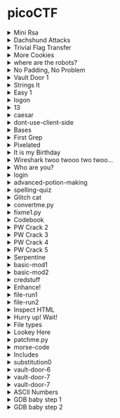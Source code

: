# picoCTF

<details>
<summary> Mini Rsa </summary>

### Mini Rsa
- We know that e is small.
- So what we can do here is we can multiply n with integers and add c to the product like this n * i + c where i is (0,1,2,3,4....).
- Then what we can do is find the  eth root of the obatined value.
- We can then convert the eth root to hex value and see if the hex value of pico which is 7069636f is present in that if yes then we convert that to plain text.
#### Program Description
- The written [python program](./solution/mini_rsa.py) to find deciphered text.
- Functions nth_power and the nth_pow helps us to find the root. Both functions do the same thing but the nth_power takes less time as it calculates a better value for the lower limit.
- Both functions use binary search to find the root you can google it.
- To use [this](./solution/mini_rsa.py) solution just paste the value of your n, c and e value in the lower given variables and run it. 
- After runnig it please be patient it takes **Few Seconds to Print the result**.
- This solution worked for me but it might not for you because I might have made some mistake so sorry.
- flag: picoCTF{e_sh0u1d_b3_lArg3r_85d643d5}
</details>

<details>
<summary>Dachshund Attacks</summary>

### Dachshund Attacks
- To make this solution in used various resources.
- I read this wikipedia page about **[Wiener Attacks](https://en.wikipedia.org/wiki/Wiener%27s_attack)** which is the photo hint.
- To get a better understanding about how this works I saw this [video](https://www.youtube.com/watch?v=OpPrrndyYNU).
- After that I studied about what are continued fractions from this wikipedia page **[Continued Fractions](https://en.wikipedia.org/wiki/Continued_fraction#:~:text=In%20mathematics%2C%20a%20continued%20fraction,another%20reciprocal%2C%20and%20so%20on)**.
#### Program Description
- After doing the above I wrote this [python program](./solution/Dachshund_Attacks.py) to find the d values using the above [video](https://www.youtube.com/watch?v=OpPrrndyYNU&t=613s) method.
- I wrote my own solution because I was not able to use the other mentioned methods for weiner attacks on web. 
- The findConvergent methods takes in a array of all the continued fractions and gives the value of single convergent.
- The getContinuedFraction function takes a N and e value and empty array and then find all the continued fractions value and returns array with all the continued fractions.
- The getAllConvergent function loops throught the entire continued fraction array and finds all the convergents
- Then we use for loop to loop through all the value of convergents and find the k / d values.
- We ignore the values of d which are even or don't give us a whole value of the fiN = (ed -1) / k
- And the we use the quadratic equation to find the p and q values as mentioned in the [video](https://www.youtube.com/watch?v=OpPrrndyYNU&t=298s).
- To get this working paste your n, c, e value in the variables from the webshell on picoCTF website and then run it.
- This worked for me and it might not work for you because there might be some mistake i made in this so sorry.
- flag: picoCTF{proving_wiener_3899149}
</details>

<details>
<summary>Trivial Flag Transfer</summary>

### Trivial Flag Transfer
- To solve this I googled how to open the pcapng file using wire shark.
- Use wire shark to open the pcapng file and then (used internet help her ) use file > export > object > tftp to get the files.
- Save all the 6 files.
- First file is instruction txt had ceser_cipher with key 13 so did that with this [python program](./solution/trivial_Flag_transfer.py).
- Got this after pasting the contents of the instructions file TFTPDOESNTENCRYPTOURTRAFFICSOWEMUSTDISGUISEOURFLAGTRANSFER.FIGUREOUTAWAYTOHIDETHEFLAGANDIWILLCHECKBACKFORTHEPLAN
- The above decipherd text read as TFTP DOESNT ENCRYPT OUR TRAFFIC SO WE MUST DISGUISE OUR FLAG TRANSFER. FIGURE OUT A WAY TO HIDE THE FLAG AND I WILL CHECK BACK FOR THE PLAN.
- Then I opened the plan file in the notepad found some text just again ran the ceaser cipher on it. 13 was the key.
- Got this IUSEDTHEPROGRAMANDHIDITWITH-DUEDILIGENCE.CHECKOUTTHEPHOTOS
- Which reads as I USED THE PROGRAM AND HID IT WITH - DUE DILIGENCE. CHECKOUT THE PHOTOS
- Opened archive of program.deb using 7 zip the saw a lot of steghid and a readme on it.
- Googled it to find it is a program to hide date in files.
- Installed steghide on wsl using sudo apt-get install steghide.
- Used the command steghide --extract -sf picture3.bmp  given in the readme in archive. 
- Then got error. Googled to find that we need to use a parapharase. With further googling found that paraphrase is  DUEDILIGENCE.
- Got paraphrase hint from a ctf write up.
- Got flag.txt.
- flag: picoCTF{h1dd3n_1n_pLa1n_51GHT_18375919}
</details>

<details>
<summary>More Cookies</summary>

### More Cookies
- Looking at the title which is cookies opened the developer tools > applications > cookies 
- Saw a long text thing in value which looked like base64. Tried converting it ascii. It was all gibberish.
- Ran Ceaser Cipher([here](./solution/trivial_Flag_transfer.py)) on it nothing happened just gibberish.
- Looked up the first hint which is **[Homomorphic encryption](https://en.wikipedia.org/wiki/Homomorphic_encryption)**.
- This encryption is such that we can do operations on the encrypted form of data. The result of the operation is also encrypted. When this result is decrypted it is same as if the operation is performed on the decrypted original data.
- Googled 'Homomorphic encryption + cookies' found a ctf writeup which mentioned that there are words which capital letters in the problem description Cookies, Be Client. It also mentioned about CBC bit flip.
- Googled what is CBC. Watched this example of CBC encryption [video](https://www.youtube.com/watch?v=_aZQFXnnoO4). Got the basic understanding of what we do in CBC.
- Watched one more [video](https://www.youtube.com/watch?v=Rk0NIQfEXBA). Understood that CBC is a mode of operation. Other modes of operation are EBC and Conter mode.
- Google CBC bit flip. Read this [article](https://bernardoamc.com/cbc-bitflipping-attack/#:~:text=Bitflipping%20Attack,in%20the%20next%20ciphertext%20block.) and [this](https://resources.infosecinstitute.com/topic/cbc-byte-flipping-attack-101-approach/). Both have examples describing what happens in bitflip attack but I did not understand either of them.
- Read [this](https://github.com/HHousen/PicoCTF-2021/tree/master/Web%20Exploitation/More%20Cookies) and got the understanding why we are trying to CBC bit flip attack. This writeup suggested to read this [article](https://crypto.stackexchange.com/questions/66085/bit-flipping-attack-on-cbc-mode/66086#66086) which explain in detail what happens in CBC bit flip attack.
- Then I copied the code and tried to make it run and understand what the code is doing.
- Watched this [video](https://www.youtube.com/watch?v=i9KiOjeE-VY) and followed his solution.
- The problem was that running for the 0th postion was taking a long time and also connection was timing out.
- So I increased the char_postion to 12 seeing that the solution is at 13 postion.
- flag: picoCTF{cO0ki3s_yum_82f39377}
</details>

<details>
<summary>where are the robots?</summary>

### Where are the robots
- Doing the usual inspection of the source style thing in the dev tools.
- In cookies found things looking like base64 encoded.
- Nothing useful in the decoded base64.
- Looked the hint understood nothing.
- Googled about the challenge. Found that we need to find the **robots.txt** file.
- **Robots.txt** file tells search engine web crawlers to not index the page that are not meant for public view.
- Watched this [video](https://www.youtube.com/watch?v=pdMMq64D0OU).
- type "robots.txt" the url of the challenge website.
- get .html link paste that in the place of robots.txt in the url
- flag: picoCTF{ca1cu1at1ng_Mach1n3s_1bb4c}
</details>

<details>
<summary>No Padding, No Problem</summary>

### No Padding, No Problem

#### Wrong Approach
- First thing I did was to go back to [mini_rsa.py](/solution/mini_rsa.py) file and then read the personal notes to get a idea of how to encode a text using RSA.
- Since we have n and e so we can encode the text. Since in the challenge it is mentioned that no padding which might mean that the text is encoded as it is.
- From [mini_rsa](/solution/mini_rsa.py) we know that the length of the ciphered text is double of the deciphered text.
- We know that the total length of the ciphered text in this problem is 308 so the length of the deciphered text may be 308 / 2 = 154.  
- So we are going to take the text 'picoCTF{' and add bunch of space (ASCII = 32) so that the length of the string to be encoded is 153 and then at the end we will add }. The process of the encoding can be seen in [no_padding_no_problem.py](/solution/no_padding_no_problem.py) in function encodeInRsa.
- What ever you read above is not true since the length of the cipher text is reduced to 307 as seen when the program ran.

#### Correct Approach
- What I did not see that we can give it the ciphered text to decrypt?
- So I gave it 0 and 1. I would have raised it to power d but the answer would have been 0 and 1 respectively. 
- When entered 2 it returned a decrypted_value. Since we have n and the decryption of the 2, we might be able to find the d. decrypted_value = (2 ** d) % n.
- The d value can be found using two approach described below.
- Created a function findPowerOf2 in [no_padding_no_problem.py](/solution/no_padding_no_problem.py) that take in a number and returns the value of the power to which 2 should be raised to get that number.
- Or can directly run a while loop raising 2 to power 1,2,3.. and so on and mod with n till we get the decrypted_value when we enter 2. Tried this uptil 1500000.
- I tried both of the 2 ways but even after large number of iterations no answer was coming. 
- Googled about the problem.
- Read [this](https://ctftime.org/writeup/32010) solution which suggested to give the program to decrypt c+n value. I did not understand why this will work.
- Then read [this](https://github.com/Dvd848/CTFs/blob/master/2021_picoCTF/No_Padding_No_Problem.md) solution which mentioned that the unpadded RSA is homomorphic which we have read about in the the **More Cookies** challenge.
- Homomorphic encryption is such that when any operation is performed on the encrypted text and then if this is decrypted it will be same as if the operation is performed on the decrypted text.
- And on reading the [second](https://github.com/Dvd848/CTFs/blob/master/2021_picoCTF/No_Padding_No_Problem.md) solution we see how the use the homomorphic property.
- Used the first solution to get the result. I did not understand why the first method works.
- flag: picoCTF{m4yb3_Th0se_m3s54g3s_4r3_difurrent_0801973}
</details>

<details>
<summary>Vault Door 1</summary>

### Vault Door 1
- On reading the program understood that if I enter a password with length less than 8 the program will break, since it is taking the substring of password from letter 8.
- On examining the checkPassword function we can put all the letter in the respective index position to obtain the thing which is probably the flag.
- I wrote this small [python program](/solution/vault_door_1.py) to obtain the flag. I am sorry if I did not use the regular expression correctly.
- flag: picoCTF{d35cr4mbl3_tH3_cH4r4cT3r5_f6daf4}
</details>

<details>
<summary>Strings It</summary>

### Strings It
- Downloaded the file and opened it online [hex editor](https://hexed.it/). Saw that it is a elf file.
- The problem mentioned to not run the file. I don't know how to run the file.
- Looked at the hint. Hint opens a page to the strings command. 
- Run the strings command on the strings file. See a lot of lines of string that look like base 64 encoded. Try to decode a few using copy paste and python. Get error incorrect padding.
- Used the strings command on the strings file and created the file.txt out of the output of the strings command. strings strings >> file.txt.
- Opened the file.txt in nano and tried to ctrl + w to find the picoCTF. But doing this on the browser shell closed the window.
- So googled about the challenge and found we can use command grep to find the picoCTF in the file.txt.
- command cat file.txt | grep picoCTF
- flag: picoCTF{5tRIng5_1T_7f766a23}
</details>

<details>
<summary>Easy 1</summary>

### Easy 1
- wget the table.
- Encrypted flag: UFJKXQZQUNB key: SOLVECRYPTO
- Google about the one time pad. Read the [wikipedia article](https://en.wikipedia.org/wiki/One-time_pad) on it mainly the example section.
- When you read the example you will get the idea of how to decrypt the flag.
- I made this small [program](/solution/easy_1.py) to decrypt flag. You just have to enter the encrypted flag and the key when you run the program.
- flag: picoCTF{cryptoisfun}
</details>

<details>
<summary>logon</summary>

### logon
- Logged in using joe. Did not enter the password. Success you have logged in but no flag happened.
- Logged in as joe using password as password. Success you have logged in but no flag happened.
- Looked at the cookies. Saw cookies admin, username, password, __cf_bm, PHPSESSID.
- __cf_bm is something related to bots and PHPSESSID is some kind of session id.
- admin was false. Tried setting it to true. Nothing useful happened.
- Looked at the hint. 
- Logged in as human with password as password. Success you have logged in but no flag happened.
- Then realized if the joe is case sensitive. Logged in as Joe with no password gave an error "I'm sorry Joe's password is super secure. You're not getting in that way.
"
- Tried logging in as Joe this time with password as password. Same above error.
- Logged in as human and then clicked home and then tried logging in as Joe smae as above error.
- Googled about the problem.
- Saw this [video](https://www.youtube.com/watch?v=6IHI0teB7ek). Realized that what I did with the admin cookie previously was correct what I did wrong was not make T capital in True.
- flag: picoCTF{th3_c0nsp1r4cy_l1v3s_0c98aacc}
</details>

<details>
<summary>13</summary>

### 13
- This might be a ceaser cipher with key 13.
- Used the [trival_flag_transfer.py](./solution/trivial_Flag_transfer.py) program as there is ceaser cipher in there.
- The program will print the decipherd text for all the 26 key. The key here is most probably 13.
- flag: picoCTF{not_too_bad_of_a_problem}
</details>

<details>
<summary>caesar</summary>

### Caesar
- Here we are given a message in it's encrypted form. 
- Tried ceaser cipher on it using the [trival_flag_transfer.py](/solution/trivial_Flag_transfer.py)
- Got all the 26 rotations. Tried looking through them if any of then are meaningful phrases.
- This phrase looked meaningful "crossingtherubicondjneoach".
- Submitted it and it was the flag.
- flag: picoCTF{crossingtherubicondjneoach}
</details>

<details>
<summary>dont-use-client-side</summary>

### dont-use-client-side
- Opened the link and went to source.
- Saw that the password verfication was done in function veify. 
- And there was the flag in some form of jumbled form.
- verify function was selecting the element with id pass and getting it's value.
- Then it was checking if the substring 0 to 4 is pico. It is at a single time checking 4 characters. And similary if we calculate the value of the start and end in substring we can piece together the flag.
- We can look at the start index of the substring method in order of 0, split, split*2, split*3 and so on. And then put the value to which these substring are compared in order to get the flag.
- Or you can also use this [program](./solution/dont_use_client_side.py) to piece the flag together. All you have to do is paste in all the if conditions in the verify function in the source. If the program does not work for you sorry.
- Sorry if used something in the regex worngly.
- flag: picoCTF{no_clients_plz_b706c5}
</details>

<details>
<summary>Bases</summary>

### Bases
- Looking at the string in the problem description. It looks like base64 encoded.
- One can use this [program](./solution/bases.py) or [this online base 64 decoder](https://www.base64decode.org/) to decode the string.
- Just run the program and enter the encoded string and output is the flag value.
- picoCTF{l3arn_th3_r0p35}
</details>

<details>
<summary>First Grep</summary>

### First grep
- I have already read about this command while doing the previous problems.
- I helps us to find the patterns in files. I can do a lot more but I know only the basic stuff about it.
- One can read about grep by typing **man grep** in webshell.
- Typed this in webshell **grep picoCTF file**.
- flag: picoCTF{grep_is_good_to_find_things_5af9d829}
</details>

<details>
<summary>Pixelated</summary>

### Pixelated
- Downloaded the 2 images on to my computer looked at them both were like noise on old TV Screen but coloured.
- Looked at their size on disk but it was not large so no nothing in the zip format stored in them.
- Looked at the first hint which ahd a link to wikipedia article on [Visual Cryptography](https://en.wikipedia.org/wiki/Visual_cryptography). Read it.
- In the example section the article talks about how we can change the pixel values so that when the 2 images are stacked on top of each other we will get the original image.
- Looked at the second hint which also talked about stacking the 2 images.
- Tried to stack images using gimp and playing with different modes. Nothing useful happened.
- Google about the problem. Found [this](https://picoctf2021.haydenhousen.com/cryptography/pixelated) writeup which had [this](https://github.com/HHousen/PicoCTF-2021/blob/master/Cryptography/Pixelated/script.py) script. 
- The above script was using some libraries I did not understand what those libraries were doing.
- Watched [video](https://www.youtube.com/watch?v=e7Yx2nxGcqU) on the problem. What we actually have to do is to add the 2 images. Like add the red, blues and greens. Same as the wikipedia article but it was with black and white.
- I have read about manipulating images in the book **Automate the boring stuff with python** in [chapter 19](https://automatetheboringstuff.com/2e/chapter19/). So I went there to refresh a few things.
- After reading the chapter 19 created the [program](/solution/pixelated.py) to get the flag. Before running the program make sure that you have pillow module installed on your system.
- In the program we are using the module pillow about which you can find more at [here](https://pypi.org/project/Pillow/).
- flag: picoCTF{da8fcef8}
</details>

<details>
<summary>It is my Birthday</summary>

### It is my Birthday
- Opened the website went straight to the cookies section.
- Uploaded a single file gave error file too large.
- Uploaded no file and gave error no file.
- Created a file with 1 as the content and uploaded same in both gave error files are not different and no change in the cookie.
- Created another file with 2 as the content and uploader 1 in first and 2 in the other and gave error MD5 don't match.
- Added a invisible space to the pdf as content 1 got same error MD5 hashes don't match.
- Googled the MD5 hashes of pdf. Read [this](https://cs.indstate.edu/~fsagar/doc/paper.pdf).
- MD5 hashes is used to verify the file downloaded from server is same or not. This is done by creating MD5 on the server and then when file is downloaded if both are same then file is ok. 
- MD5 is not collision free which means that for two different inputs we can have same output.
- So our objective is to have 2 pdfs whoes MD5 hashes are same but they are different in some way. To have same md5 hashes we must some how use the collision thing.
- Since I have no idea on how to make pdf which are different but have same MD5 hashes I looked the hints.
- Hints mentioned to look at the category of the problem which is Web Exploitation and the second one said how many PHP sites check the rule in description. I did not understood anything from the hints.
- Googled how to make 2 pdf files with same md5 Hashes. Did not find a way to make such file.
- Then googled 2 files which have same md5 hash. Found [this](https://security.stackexchange.com/questions/21081/program-binaries-or-files-with-same-md5-hash) which has a link to [this](https://www.mathstat.dal.ca/~selinger/md5collision/) which had [link](http://web.archive.org/web/20071226014140/http://www.cits.rub.de/MD5Collisions/) to [script1](http://web.archive.org/web/20071226014140/http://www.cits.rub.de/imperia/md/content/magnus/letter_of_rec.ps) and [script2](http://web.archive.org/web/20071226014140/http://www.cits.rub.de/imperia/md/content/magnus/order.ps) with same MD5 hashes.
- I renamed those 2 files extentions to pdf.
- It worked and opened some program which had the flag.
- flag: picoCTF{c0ngr4ts_u_r_1nv1t3d_40d81ca2}
</details>
<details>
<summary>Wireshark twoo twooo two twoo...</summary>

### Wireshark twoo twooo two twoo...
- Downloaded the file onto my computer and opened it with wire shark
- Tried file > export Objects > TFTP. Nothing to export there.
- After looking here and there looked at the hints.
- Hint1: did you really find_the_flag? Looked for the find in the filter option. 
- Hint2: Look for traffic that seems suspicious.
- I don't know how to look for suspicios traffic. There was one thing highlighted in red. I did not understand what is inside it and there was no flag. 
- On scrolling down found another red highlighted thing.
- More scrolling found a request with GET method for flag in Frame 3320. Opened it nothing inside it useful.
- Since this is get request there must be a response. Careful looking under saw HTTP response with 200 status on frame 3329. It had text by side of it.
- Opened it to find the flag picoCTF{89d93dbb96a3857ac87ba0cea3c10a9e4c7b34d79b2edb463cef030d34297bd0}. Submitted it and found it was not correct.
- Looked further. And found there are many such request. There must be some way to filter these requests.
- Sorted the length. A bunch of response had 263 length. All had flags in them. It also had a red highlighted one in them which had a text/plain beside. 
- Text inside it was inform of base64 encoded. AQAAANdL16XINqtaIfPEd4oSsoqp95pLlVW4Iavm0x93mlJlUw-LqQ==/. Got error on decoding it.
- Copied the last flag picoCTF{3fe0b2788f30d9cb9f77d3b2752f13c554fe7f0e7a2883e57c8a44b34f35675c}. In correct.
- Googled how to filter the request and get the line based text. Filter data-text-lines containes "picoCTF".
- Then I exported the flags. file > export packet disections > as plain text.
- The wrote [this](/solution/wire_shark_two_two_two.py) to get all the flags. 
  - picoCTF{bfe48e8500c454d647c55a4471985e776a07b26cba64526713f43758599aa98b}
  - picoCTF{bda69bdf8f570a9aaab0e4108a0fa5f64cb26ba7d2269bb63f68af5d98b98245}
  - picoCTF{fe83bcb6cfd43d3b79392f6a4232685f6ed4e7a789c2ce559cf3c1ab6adbe34b}
  - picoCTF{711d3893d90f100c15e10ef4842abeed3a830f8237c1257cd47389646da97810}
  - picoCTF{3cf1e22d489fcfb6bb312a34f46c8699989ed043406134331452d11ce73cd59e}
  - picoCTF{b4cc138bb0f7f9da7e35085e349555aa6d00bdca3b021c1fe8663c0a422ce0d7}
  - picoCTF{41b8a1a796bd8d202016f75bc5b38889e9ea06007e6b22fc856d380fb7573133}
  - picoCTF{9812bc4be04e6f9c803152313db3da53b3dfb799bdb05aac46fa0dd0045d2fc2}
  - picoCTF{64cf3ede3736a340fdf2954be5151ce53bec291c5e48cbccb44faa529946e249}
  - picoCTF{c50d259a4e172fcb2eddbabeebd272473e4882b76c9efcd12c03ac04429d884a}
  - picoCTF{0a024b7d39603756feafa2bbaa1603b14a99eae5dcd59f1d957f511d822c8c06}
  - picoCTF{97211eec9228bb247d762527bace8b3e4ec2110c8834af12aefd3c552cdc21b2}
  - picoCTF{29679910c47d8afc737a1c21d7bf758cd3d81001bdbeec8c6f81a6ad88fdc279}
  - picoCTF{996979e9540be0fe9320e80eb6336047f8140a80830700907b99741310acf08f}
  - picoCTF{8b272a18c1005c95a420d4a0df426cb8441d29eb96210493a96fa25ac5e657aa}
  - picoCTF{e1d0a752dc71121200f4bcb1b8cc2e03e84488df229b82196afbe0045ef025c4}
  - picoCTF{0ba511844a2ab38fe0709bcdb2b8bdfeb37a0b466dc902e92062db4c2b3f455c}
  - picoCTF{dadda48e855421e14597ffc727943b57efd8c9a15d10bfd491f0390659162fb1}
  - picoCTF{f4dd87795395c74f3083f8caa4ec22d1531281554a6003d1c47c5f0370984ab6}
  - picoCTF{0f30a584680db9e70c7e1c6ca954c2f023b77f3fd2b05bd9aeee6e00dc4da5d7}
  - picoCTF{715e4d0d167e862af8825f62d3f4ff8aef20443445a06b1c68572390a2825d29}
  - picoCTF{7654ee03f31576e8ed44799fc4fa5ee053d35050000502e878d1fb8022618923}
  - picoCTF{068606b5faca0491d97a2b46fdca7f6f81acbd909ce691077fe77e03a3c0939a}
  - picoCTF{64ab681ffed33c49b5e8ae0576e22857e9a10ae30cdbee415fb514b84aa58aea}
  - picoCTF{8ae3995e726f8f2c3724e2e0522f038aba6649facd378d8965c648233d79a252}
  - picoCTF{1c125d267b5811cd25cca2d517e022270aa60f3c8461f4097c685bcca637a6a9}
  - picoCTF{824c298d14e1fe369df991af72ab0725d2e7c7d05b9655486873ccc467f4bd6b}
  - picoCTF{e1d8dd1b73d5fd7704a16c924ddee69dc6bf9beef14cc3a10142704b81f0fa07}
  - picoCTF{82d260fe0670d551347b164c54183d996c52ebeebb1ccfcc2c2ebb91268dc944}
  - picoCTF{74876fc61ebc9c902f8983979cd4c21206c69a23f0dcc0817e150dd75e446838}
  - picoCTF{49c52d1f30973f90716bbcbe3633e11cf70b9a31ed785871ccb80473302a59db}
  - picoCTF{89d93dbb96a3857ac87ba0cea3c10a9e4c7b34d79b2edb463cef030d34297bd0}
  - picoCTF{5ceacdce54c13a3fddfcfb225a00247304fbb15f29f9c90434383f277567992d}
  - picoCTF{c22a40a43ed7034bd935805f59603a46d3a1f2d6b8e31281eb0721597b6c6d62}
  - picoCTF{6071bca5da06d4f975a52357cda0cd6f0614787c1c70b1b7e1af2c7fb272d281}
  - picoCTF{65a8b141f019506feea38a119988ad645bcab1a5fa8693efdf26e1fd3cb44b4c}
  - picoCTF{d7f5cb78a895d3805601522b95d599cb6d2689c6a856e3fbee6aac2fca0c20f3}
  - picoCTF{739bb0f0aa17331819a0e942d37bfee757c8d9cd089cdfe32509027b92485213}
  - picoCTF{7a891e2c4ad0da374bc15ad7ad0ee081077dd376f06152781f780c201691713d}
  - picoCTF{a97d3ee943221888bd1157429e4a00ed5e9905a610e64664f7e36c7f5e0a4ef9}
  - picoCTF{c38d2d74dc21bbb2e3a95b52e2354ee523379cfe4f8b348c9c5b5d7bd7cb871b}
  - picoCTF{e4dc886c39a53ff118bf29041067cde48dcebb89b3dae61a8aba6187d671999a}
  - picoCTF{9fbd0d18aa1abfd289ba977ae4354b821cc74591260889afba1b0b6e7763aa31}
  - picoCTF{3fc0801bcd36336a2c030c6e5f452f5795be1d562e00411365fb64c6a2f688ef}
  - picoCTF{4aa86643eb2ddb5709725344cd0e63e6c52e35c2e64a39f3a4a0ee7bbd5d3ade}
  - picoCTF{4af8df415d17e6df99a5efddebcb33a68c0c8bf26d481eed16b5f77675030d7f}
  - picoCTF{e4f52a0d2a924906ac102a32c52ab9128bf9cd6e5294518ad3ed6748f853b0ab}
  - picoCTF{cc104e74a9f50164ee5652d168ef38a21b7a2d5e3196062e669e3a2705f1a0d3}
  - picoCTF{2aac620b0bdd2e6946d62c5d232ca32ba1f5a9d8ec82c060778b54ffeb8fbd1f}
  - picoCTF{4e55be07159def207afc142954f5673a0651d5f32f5f4090fb774d960628e352}
  - picoCTF{983e5e2703a132a49479e438bfba15ee5d02345b03d410b8163b685973937da7}
  - picoCTF{d342a46e8179de9941720c5e0eeac0d0fae9d3014d2ddcf531a7865a997b00e5}
  - picoCTF{2133904cfe757bc6c68c3e5f3749b37d67d7fa6ffb2768410be593d3fe8c4bd4}
  - picoCTF{29b726b9a57d176e1487d159474ee7e6508b66c05c526a00c942a8cebb6bb496}
  - picoCTF{7302b0dca07cd890c75e38d78d7e74d7bbf2b932f555aaf5b6754f56e778e3fc}
  - picoCTF{22e018bb8282e9d7852ed4e65f70a26524dabef78cf41e1db45c070c94621c57}
  - picoCTF{40f366ccf0f6462f5b8b1dc4d7384a62aa95565afcaad96a937b8c1f1134099b}
  - picoCTF{db38cbc215cde0d9cd52cbca2390defdb54303e998019a5c4ddaf9861b54efcb}
  - picoCTF{090fa8ec995ab9fc9f97cbe9ea36cb81c4504a3ca02466ddd207cfe7f785cb5c}
  - picoCTF{947b91a983c93217304f8e5b112e93eaf619e6a9386ab93be93a9b67e53b2fda}
  - picoCTF{a3ed2f602322f749f4cb016515e25b67749efd08ac2f2c53023596cbf0dcbd0f}
  - picoCTF{8e625859eb325d2a69934e4a44c93fcc132e813efb3fdaaa5143147678e9cbf9}
  - picoCTF{8d43c4889ee5b507d1785adfa2592f2fb3d7cf20ebf37ce46595edc46fba3f6d}
  - picoCTF{0020d021e9e38dbb5a5fa432175089d8b76e4a900618c95f8cae14fedaa45b63}
  - picoCTF{69e96b10f560a6a0656a6d950e73e41bcf4226c424bb5622839dda0c66755b14}
  - picoCTF{34c6ca47d858ab18aa2008f4ac31c31570c46186939e6b46458b19082122d4bd}
  - picoCTF{ebfcebe696b1fdbba2abb3b003165152456bd83b6ddfbf180ca366de0dec1b0c}
  - picoCTF{aa125aaeb4723f69dceaa90125a8099a6f3fe0259e068fd82dcbeb76131448bb}
  - picoCTF{80d65857d8d81a92769e8cd136376522d113c4298b331318ce7adcbf5e70104d}
  - picoCTF{00ae773ce4a4b3cf3287f072c13ec7139a74207de635de9d115087bc4f312bae}
  - picoCTF{7e808778b7250893922a17d53f10365b009a7624935850ac5c8140461e49d579}
  - picoCTF{33e80d6e9f56c1f7705c73566d347ccb32b4662171f224b6dfcb6c8fce4f1601}
  - picoCTF{5d921ffbe2709ba82d09603a095530aedae41ab96fd052140cbc64319b7ab0ac}
  - picoCTF{977b385d5dd6abde9cb89ee940b5cfb7179d73d989c6993346d278bff003c154}
  - picoCTF{ca7d3b029817de8f318d8fa521ad1b569f4e8a37358373193522cc7f5628ed49}
  - picoCTF{a820680ab6444b1daf5281192f337aefb4aa95a313c9f270804ef7826ecc298c}
  - picoCTF{998d01dadf1b44eb4ec7b7e8fa11f11bcd2d7d86f3f9e4966dde22d4a84ca113}
  - picoCTF{cb8fe3ec65f890e2f0570c98c4edd3fe4115bc059ac2afb39300c7b66f2302c4}
  - picoCTF{bc2af8cbe0ae0befdd28b14412295243354cd3c7cc74e88d8facb2fd5e6ef34d}
  - picoCTF{09082a0313e16fc36f8076ff86e54e83048a8568f5c2294fea5fb3bcd212e7f2}
  - picoCTF{2386746aeb258914349dc81a85cb5de72e47930c7f11759b4ad9f864efa7b5aa}
  - picoCTF{173306d7b886423d9f79d3d0d05209807ae7b83c445931319830e4e0ad2d2f09}
  - picoCTF{6cb98e2295bbe1f15fd8b8b5908de360d386b98a0ce7e0407e001b453b05be22}
  - picoCTF{132e643c8fdadb54c366072cb33940411fcfd355209fc1ce9b2022ad1cd1b060}
  - picoCTF{044ffca72f0f191b0715ff1a9bff182c810cb2786370cbf8cdc1943c2e7aedf6}
  - picoCTF{b278104c2602442e3db401749c30527d80ba560f9a02c939cb4ff6ea189a140d}
  - picoCTF{7282e048d6d32383b65f3a03b1101219ac73f7f538446b78d1b2b334e0985447}
  - picoCTF{98406c4acbf0f57b3ccbc923aab5a603d70f86d507f422d9bd8656398f53433e}
  - picoCTF{3fe0b2788f30d9cb9f77d3b2752f13c554fe7f0e7a2883e57c8a44b34f35675c}
- Then I read the first hint and understood that all my above things are wrong. Since none of those are flags.
- Again I looked at all the red highlighted things found the one with the base64 encoded text. Did not find the flag.
- Googled the problem. Found [this](https://github.com/Dvd848/CTFs/blob/master/2021_picoCTF/Wireshark_twoo_twooo_two_twoo.md) writeup. This person also found all those flags we found and none worked.
- He also found the base64 encoded string which was flag for him but for me it is not converting into the string.
- Watched this [video](https://www.google.com/search?q=Wireshark+twoo+twooo+two+twoo...&rlz=1C1ONGR_enIN985IN985&sourceid=chrome&ie=UTF-8#fpstate=ive&vld=cid:0dd079bc,vid:mQB_yoAY0gg). He solved the problem with the cmd and I did not understand much.
- Watched this [video](https://www.youtube.com/watch?v=jDY6nW4yNBM). In the video we narrow the things down to the dns query made to destination 18.217.1.57. 
- In the video what we are told is that the data is being sent throught the dns queries little by little in base64 encoded form. And this might be really our flag.
- The text is at the front of .redherring.com
- The base64 encoded text is cGljb0NU RntkbnNf M3hmMWxf ZnR3X2Rl YWRiZWVm fQ==
- I took all those chunks and took to online base64 decoder. Got a flag.
- flag: picoCTF{dns_3xf1l_ftw_deadbeef}
</details>

<details>
<summary>Who are you?</summary>

### Who are you?
- Opened the website. Found no buttons to interact.
- A gif load with text wait a minute who are you? 
- There is script in the source with click event listener on element with class close. On click it will select myAlert element and alert close. But there is no button to click on page.
- Looked at the hint: It ain't much, but it's an RFC https://tools.ietf.org/html/rfc2616
- This is a document on HTTP/1
- Looked in the cookie section nothing found.
- Googled the challenge. Watched [this](https://www.youtube.com/watch?v=su1XD3x5k_E) and [this](https://www.youtube.com/watch?v=lldA9BDjZyw) video.
- Did not understand anything form the 1st video.
- Second video told RFC stands for Request for comments.
- Read [this](https://ctftime.org/writeup/26905) write up. And followed it with the various links it has.
- The site mentions it allows only pico browsers user. So we need to use the header user-agent with value PicoBrowser. User-agent header tells the server the application name of the user in this case PicoBrowser. command used here: **wget --user-agent="PicoBrowser" http://mercury.picoctf.net:39114/**
- We get a index.html file on cat it we see I don't trust users from another site. [Writeup](https://ctftime.org/writeup/26905) suggest us to use referer header here. Referer header contains the partial or full url of the site from which the resource has been requested. This tell the server that where the resource is being used. command here used: **wget --user-agent='PicoBrowser' --referer='http://mercury.picoctf.net:39114/' http://mercury.picoctf.net:39114/**
- We get another index.html. On cat it we see Sorry this site only worked in 2018. [Writeup](https://ctftime.org/writeup/26905) suggest us to use Date header here. Date and time header tells the server at which date and time the request was originated. So here we need to set some date in the year 2018. command used here: **wget --user-agent='PicoBrowser' --referer='http://mercury.picoctf.net:39114/' http://mercury.picoctf.net:39114/ --header='Date: 2018'**
- We get another index.html which says that I don't trust users which can be tracked. [Writeup](https://ctftime.org/writeup/26905) suggest us to use DNT header here. It tells the server that user prefers not to be tracked. command used here is: **wget --user-agent='PicoBrowser' --referer='http://mercury.picoctf.net:39114/' http://mercury.picoctf.net:39114/ --header='Date: 2018' --header='DNT: dnt'**
- We get another index.html which say this site is only for people form sweden. [Writeup](https://ctftime.org/writeup/26905) suggest us to use X-Forwarded-For header here. When user requests something directly form the server the user IP address is written in server logs. But if there are proxies in connection then the ip address of the final proxy is passed to the server which of no use for the server. So to pass a more useful IP address of the client X-forwarded-for header is used. [Writeup](https://ctftime.org/writeup/26905) also suggests us to find a swedish IP address. I used this 31.3.152.55. Command used here is: **wget --user-agent='PicoBrowser' --referer='http://mercury.picoctf.net:39114/' http://mercury.picoctf.net:39114/ --header='Date: 2018' --header='DNT: dnt' --header="X-Forwarded-For: 31.3.152.55"**
- We get anohter index.html file which says that we are from sweden but don't speak swedish. [Writeup](https://ctftime.org/writeup/26905) suggest us to use Accept-language header here. This header tells the server about the local language that the user prefers. The value of this header is set by browser depending on the language of the user-interface. Command user here: **wget --user-agent='PicoBrowser' --referer='http://mercury.picoctf.net: http://mercury.picoctf.net:39114/ --header='Date: 2018' --header='DNT: dnt' --header="X-Forwarded-For: 31.3.152.55" --header="Accept-language: sv"**
- We get another index.html which has the flag.
- flag: picoCTF{http_h34d3rs_v3ry_c0Ol_much_w0w_20ace0e4}
</details>

<details>
<summary>login</summary>

### login
- Description: My dog-sitter's brother made this website but I can't get in; can you help?
- Open the website and open the cookies in the developer tools thing.
- Type in random username and password. Nothing happening to the cookies.
- Open the source. Find the Script in the index.js.
- Script is asynchronous. Don't Know what is happening to the promise. It waits for the window to load then selects the form element and adds a submit eventListener to it and  prevents the default behaivour of the submit button. creates a r variable to store some values to select the input fields in the form and get their values.
- After getting the values from the input fields it base64 encodes them and then removes the padding = with nothing.
- So the in base64 encoded with some padding at end which is been replaced username: "YWRtaW4" password: "cGljb0NURns1M3J2M3JfNTNydjNyXzUzcnYzcl81M3J2M3JfNTNydjNyfQ"
- Further in the script we see that our flag is base64 decoded form of the password. But we cannot directly decode the thing since there might be some padding which has been replace with a empty string and will get error if try to do it.
- I created this small python [program](/solution/login.py) run it and then input the password [here] and you will get the flag.
- flag: picoCTF{53rv3r_53rv3r_53rv3r_53rv3r_53rv3r}
</details>

<details>
<summary>advanced-potion-making</summary>

### advanced-potion-making
- Downloaded the file. I had no extension.
- Opened the file in [online hex editor](https://hexed.it/). Saw the IHDR word in the hex editor googled it found [PNG Wikipedia page](https://en.wikipedia.org/wiki/PNG).
- This might be some kind of PNG file which is changed in some way. I have now idea of how to figure it out. There are no hints also.
- Looked at the initial few hex digits they were different from what was shown in the wikipedia file format.
- It might be that the initial bits are changed as they were also changed in one of the previous challenges.
- I also noticed in the hex editor is that there is a lot of XT kind of symbols in the beginning and similarly L2U kind of symbols at the end of the file. My guess is that the file has been padded with some kind of data.
- Googled the problem.
- Found this [writeup](https://www.ctfwriteup.com/picoctf/picomini-by-redpwn/forensics) which had changed the bits. I also did the same using the wikipedia page.
- Opened the file in the paint. I was all red colour and no flag was there.
- The next step in the ctf write up is to use stegsolve to find the flag.
- Watched this [video](https://www.youtube.com/watch?app=desktop&v=MJK6rvOSPPE)
- I was not able to understand any of their solution with all the color change and the stegsolve things.
- So I wrote my own [solution](/solution/advanced_potion_making.py) and provided the explanation. 
### Program Description
- **Objective**
    - We know that the flag is hidden in the image. 
    - But the pixel value of the flag is very similar to the background color. 
    - So what we have to do is to make the difference between the flag pixel value and the background color very large. 
    - It is like flag is written on a 'white paper' with 'almost white ink'. 
    - So we have to do is to make the 'white paper' black and 'almost white ink' completely white. 
    - We cannot do this with naked eye but a computer can do this since it works with pixel value.
- **My Approach**
    - What I did is that I first is to run to through all the individual pixel of the image and store the pixel value of the unique pixel with number of times they occured in the image.
    - Then run through the individual pixel of the image again and find the percentage of this pixel value present in the image using the our previous recorded value of the number of times the various pixel occured in the image.
    - If the percentage of the current pixel is more than 50% then this is a background pixel and we store a black pixel in the new image at the same position
    - If the precentage of the current pixel is less than 50% we store a white pixel at the same position in the new image.
    - After doing the above we store the new image on the disk.
- **Instructions**
    - To run my [solution](/solution/advanced_potion_making.py) you will have to make few setups.
    - You need to have pip installed in the computer. You can find more about it [here](https://pypi.org/project/pip/).
    - Using pip install the pillow module. You can find the instructions to do so [here](https://pillow.readthedocs.io/en/latest/installation.html).
    - Now you have to do is take the uncorrupted copy of the image in a folder.
    - Name the folder to "solution" else change path in the program.
    - Name the image as 'image.png'
    - Then run the program.
    - You will get a new image with name ["image_with_flag.png"](/flag_images/image_with_flag.png).
    - **Sorry** if this solution does not work for you.
- flag: picoCTF{w1z4rdry}
</details>

<details>
<summary>spelling-quiz</summary>

### spelling-quiz
- Downloaded the file to my system.
- Unzip to find 3 files encrypt.py, flag.txt, study-guide.txt
- Opened the encrypt.py.
- Seeing the various things in program we try to run the program in piece form and try to understand what it is doing.
- On looking at the first files variables I googled what does a for loop inside a list do and found this [stackoverflow post](https://stackoverflow.com/questions/11479392/what-does-a-for-loop-within-a-list-do-in-python). This post has examples which explains very nicely what the for loops do.
- os.walk(path) is a method which take a path as argument and then loops through all the file and subfolders in that path and all the files and folder in the subfolder. It basically travels all of the directory tree.
- You can find a very good explanation of os.walk() in the book **Automate the boring stuff with python** chapter 10.
- In the program encrypt.py the loops in files list are going through all the files of the current directory and checking the specific file is a .txt file if so then they are storing the realtive path of that file in the files list.
- In next line we are storing english alphabets as list in variable alphabet.
- We are then shuffling the alphabet list and stroing the shuffled list in the variable shuffled using **[walrus operator](https://medium.com/mlearning-ai/when-and-why-to-use-over-in-python-b91168875453#:~:text=The%20walrus%20operator%20is%20denoted,the%20processing%20of%20large%20data.)**. 
- It then creates a dictionary form alphabet and shuffled list.
- It then loops through all the .txt file in the list files
- Reads all the text in each file and then replaces all the characters using the key value pairs in the dictionary and then writes it back into the original file. Like for key 'a' in dictionary the value may be 'm' depending on the shuffle then the after encryption all the a in the text file will be replaced by m. 
- The character in the file is not present in the text it is kept as it is.
- The value which is stored in variable encrypted is written in a fancy way. I have written it's simplified form below.

```
    encrypted_list = [];
    for c in text:
        if c in dictionary:
            encrypted_list.append(dictionary[c])
        else:
            encrypted_list.append(c);
    encrypted = "".join(encrypted_list);
```

- The value stored in the variable encrypted is then written in the file.
- So now I understand how the things are getting encrypted it is time to get the flag.
- File flag.txt has our flag in the encrypted form.
- study-guides.txt has bunch of string which are encrypted.
- I was looking at the strings and saw this string "bwttxnlrv" which looks quite similar to the butterfly as length is same.
- The above problem is very difficult since every time shuffle is going to generate new dictionary.
- I looked at this [writeup](https://github.com/jon-brandy/CTF-WRITE-UP/blob/5b947ed4ee2de28aa10675fa1ec5c11fe4ed8d48/Asset/spelling-quiz/README.md)
- It suggested to use [this](https://github.com/jon-brandy/CTF-WRITE-UP/blob/5b947ed4ee2de28aa10675fa1ec5c11fe4ed8d48/Asset/spelling-quiz/README.md) online tool to solve the problem and also gave instructions of how to use it in the writeup.
- It give text on solving perhaps the dog jumped over was just tired.
- We just have to replac space with _ and put it in picoCTF{}
- flag: picoCTF{perhaps_the_dog_jumped_over_was_just_tired}

</details>

<details>
<summary>Glitch cat</summary>

### Glitch Cat
- Looking from the title we can see the thing might be related to the command cat.
- On running the net cat command we get this text 'picoCTF{gl17ch_m3_n07_' + chr(0x39) + chr(0x63) + chr(0x34) + chr(0x32) + chr(0x61) + chr(0x34) + chr(0x35) + chr(0x64) + '}'.
- Guessing from the text we can see that there is some string and the bits with chr.
- The text in the brackets might be hexadecimal. And we can then convert the hexadecimal to the int values which might be the ASCII value that might be our flag.
- Created [this](./solution/glitch_cat.py) program to convert the hex value to string char. Replace the chr thing with the string values from the program.
- flag: picoCTF{gl17ch_m3_n07_9c42a45d}
</details>

<details>
<summary>convertme.py</summary>

### convertme.py
- Question mentions to convert the given number from decimal to binary to flag.
- Run the python script it asked to me to convert 92 from decimal base to binary. Entered 1011100 which is 92 in binary. Got the flag.
- flag: picoCTF{4ll_y0ur_b4535_722f6b39}
</details>

<details>
<summary>fixme1.py</summary>

### fixme1.py
- Question mentions to find the syntax error in python program to print the flag.
- To do this we can run the python script and then the computer will tell us where the error and we can then go from there.
- The syntax error is in line 20 and the error is unexpected indent.
- Print statement was indented. Removed the indent. Ran the script again.
- Got the flag.
- flag: picoCTF{1nd3nt1ty_cr1515_182342f7}
</details>


<details>
<summary>Codebook</summary>

### Codebook
- Dowloaded the two files and ran the code got the flag. I don't understand why this problem is so simple.
- flag: picoCTF{c0d3b00k_455157_7d102d7a}
#### Program Description
- But my brain was not quiet and guilt tripping me that this is not the way to do things and we need to really know what is happening in the thing.
- So we are here. I opened the file in the editor.
- There is main function which call the print_flag function which is opening the file codebook.txt. So I directly pasted the text form the codebook.txt file in the varible codebook and removed the import and the try blocks and ran the program to see if it still works and it does.
- It is then taking the character at specific index and then storing in the variable in the password. Printed the password and this was what is storing ```chthonian```.
- This call the str_xor function with encoded flag and password as the argument.
- We move the str_xor function. There the key that is password in stored in a varibale name new_key.
- Then we run a while loop to make the new_key variable lenght same as the length of the encoded flag which is stored in the variable named secret.
- We increase the length of the new_key by adding the characters of the key to the back using variable i and making sure it does not go above the length of the the key by modding it.
- In the return statement we are doing is XOR operation on the ASCII value of the characters of the two word stored in variable secret and new_key respectively and at same index.
- ```
    secret = "_^☻>ZV]E]X1^♣_SZ►_♫‼"
    new_key = "chthonianchthonianchthonianchthon"
    dict_secret_key = zip(secret, new_key) # creates a dictionary with characters of secret as key and of new_key as values
    flag = []
    for (secret_c, new_key_c) in dict_secret_key:
        charc = chr(ord(secret_c) ^ ord(new_key_c)) # XOR operation on the ASCII values
        flag.append(charc) # storing each flag character in the list flag
    print("".join(flag)) # joining the flag to form a string.
    ```
- The most important thing here is that though by couting the characters in the secret and the new_key we can see the characters in the new_key are more than in the secret. So I don't understand why the while loop entered so many characters in the new_key.
- I think this may be something to do with the bytes used to store the ASCII values of the characters.
- Like if we run ```ord('☻')``` we get a number 9787 which cannot stored in single byte. So we need more bytes so the length of the string secret is 33 though it has less characters in it.
</details>

<details>
<summary>PW Crack 2</summary>

## Descritption
- Wget the python file and the flag into the webshell
- Open the python program in the nano.
- We see that the password is being compared to some hexadecimal string.
- So we can print those string to get the password.
- ``` print(chr(int('0x33', 16)),chr(int('0x39', 16)),chr(int('0x63', 16)),chr(int('0x65', 16))) ```
- Enter the above command before the program ask for the pasword and replace the hex characters with the one in the if conditions. Save the file and then run the program.
- You will then have to enter the printed string as passowrd and make sure to remove the space since the comma in print statement add space.
- You will then get the flag.
- flag: picoCTF{tr45h_51ng1ng_502ec42e}

</details>


<details>
<summary>PW Crack 3</summary>

## Descritption
Can you crack the password to get the flag?
Download the password checker here and you'll need the encrypted flag and the hash in the same directory too.
There are 7 potential passwords with 1 being correct. You can find these by examining the password checker script.

## Steps
- On wget the file in the webshell open the python file and then I tried to print the correct_pw_hash.
- It was a hex string and did not understand much from it.
- So then I tough of generating the md5 hash of all the possible given passwords.
- I just used a for loop to do and called the level_3_pw_check function after the loop.
- ```
    pos_pw_list = ["6997", "3ac8", "f0ac", "4b17", "ec27", "4e66", "865e"]

    for i in pos_pw_list:
            print(hash_pw(i), i)

    level_3_pw_check()
  ```
- The above loop printed all the password and their hashes and looking at the correct password hash printed I got the correct password.
- flag: picoCTF{m45h_fl1ng1ng_2b072a90}


</details>

<details>
<summary>PW Crack 4</summary>

## Descritption
Can you crack the password to get the flag?
Download the password checker here and you'll need the encrypted flag and the hash in the same directory too.
There are 100 potential passwords with only 1 being correct. You can find these by examining the password checker script.

## Steps
- Wget all the files in the webshell
- Then open the python file in nano.
- Change the function definition of level_4_pw_check to ``` def level_4_pw_check(hash_pass):```
- Instead of taking the input from user store the function parameter hash_pass in the user_pw variable.
- Now remove the call to the level_4_pw_check function.
- Under the list pos_pw_list make a for loop and iterate over all the elements of the pos_pw_list and call the function level_4_pw_check and pass the element as function parameter in this function call and you will get the flag.
- In this for loop we are entering all the passwords instead of taking any input from the user.
- flag: picoCTF{fl45h_5pr1ng1ng_ae0fb77c} 
</details>

<details>
<summary>PW Crack 5</summary>

## Descritption
Can you crack the password to get the flag?
Download the password checker here and you'll need the encrypted flag and the hash in the same directory too. Here's a dictionary with all possible passwords based on the password conventions we've seen so far.

## Steps
- Wget all the files in the webshell
- Then open the python file in nano.
- Change the function definition of level_5_pw_check to ``` def level_5_pw_check(hash_pass):```
- Instead of taking the input from user store the function parameter hash_pass in the user_pw variable.
- Now remove the call to the level_4_pw_check function.
- Now read all the lines of the dictionary file into the a variable as list and iterate over the elements of the entire list. Call the function level_5_pw_check and pass the first four characters of the element as function parameter in this function call and you will get the flag.
- In this for loop we are entering all the passwords instead of taking any input from the user.
- flag: picoCTF{h45h_sl1ng1ng_36e992a6} 
</details>

<details>
<summary>Serpentine</summary>

## Descritption
Find the flag in the Python script!
Download Python script

## Steps
- Downloaded the python file on my machine and opened it in vscode.
- On looking at the file we can see we have to enter the options values to get the flag but when we enter option b the print_flag function call is missing so we can add that function call in the elif condition for b and then run the file to see what happens.
- Doing so we get the flag. Though the python program is doing other things too but I did not care to look into it so sorry.
- flag: picoCTF{7h3_r04d_l355_7r4v3l3d_ae0b80bd}
</details>

<details>
<summary>basic-mod1</summary>

## Descritption
We found this weird message being passed around on the servers, we think we have a working decryption scheme.
Download the message here.
Take each number mod 37 and map it to the following character set: 0-25 is the alphabet (uppercase), 26-35 are the decimal digits, and 36 is an underscore.
Wrap your decrypted message in the picoCTF flag format (i.e. picoCTF{decrypted_message})

## Steps
- I downloaded the message file on my machine.
- Then I wrote the python script to do what they told in the description.
- This is the python [program](./solution/basic_mod1.py). You can run the program and then copy and paste the message text and then it will give the flag.
- flag: picoCTF{R0UND_N_R0UND_ADD17EC2}
</details>

<details>
<summary>basic-mod2</summary>

## Descritption
A new modular challenge!
Download the message here.
Take each number mod 41 and find the modular inverse for the result. Then map to the following character set: 1-26 are the alphabet, 27-36 are the decimal digits, and 37 is an underscore.
Wrap your decrypted message in the picoCTF flag format (i.e. picoCTF{decrypted_message})

## Steps
- I downloaded the message file on my machine.
- You can read more about the modular inverse of number on [Khan Acadmey Modular Inverse](https://www.khanacademy.org/computing/computer-science/cryptography/modarithmetic/a/modular-inverses).
- I wrote the python script to do what they told in the description using the naive method from the **Khan Acadmey** article.
- This is the python [program](./solution/basic_mod2.py). You can run the program and then copy and paste the message text and then it will give the flag.
- The problem is that that the Khan acadmey article said it was a naive method so I googled how to find the modular inverse and found this [video](https://www.youtube.com/watch?v=KqoIlojTrmw) which is the solution to this challenge. It helped to see if I was doing something wrong. 
- In video they used the pow function to find the modular inverse. So got a better way.
- flag: flag: picoCTF{1NV3R53LY_H4RD_DADAACAA}
</details>

<details>
<summary>credstuff</summary>

## Descritption
We found a leak of a blackmarket website's login credentials. Can you find the password of the user cultiris and successfully decrypt it?
Download the leak here.
The first user in usernames.txt corresponds to the first password in passwords.txt. The second user corresponds to the second password, and so on.

## Steps
- Download the file and then extract the file.
- I wrote [this python program](/solution/credstuff.py) which reads the passwords and the usernames txt file and the create a dictionary and the find the passwords of the username "cultiris" and prints it.
- The passwords looks some kind of the ceaser cipher. Copy that password and use [this ceaser cipher](/solution/trivial_Flag_transfer.py) program to get all the ceaser cipher with all the 26 keys.
- Run the program and paste the password as input and you will get 26 deciphered text one is going to be the flag with picoCTF{...}.
- flag: picoCTF{C7r1F_54V35_71M3}

</details>

<details>
<summary>Enhance!</summary>

## Descritption
Download this image file and find the flag.
Download image file

## Steps
- Dowloaded the svg file opened it saw a concentric black and white circle.
- Opened the svg in browse and inspected it.
- Expanded the text element there was flag in the tspan elements.
- flag: picoCTF{3nh4nc3d_aab729dd}
</details>

<details>
<summary>file-run1</summary>

## Descritption
A program has been provided to you, what happens if you try to run it on the command line?
Download the program here.

## Steps
- Wget the file in the webshell.
- I tried running the file using ./run but got the error of permission denied.
- Since in problem it is written we have to run the file using the command line so I tried to make it a executable that I learned in the course [missing semester of CS](https://missing.csail.mit.edu/).
- To make a file executable we have to run the command ```chmod +x filename```.
- Then I ran the file with just typing the name of the file in the terminal.
- It printed out the flag.
- flag: picoCTF{U51N6_Y0Ur_F1r57_F113_9bc52b6b}
</details>

<details>
<summary>file-run2</summary>

## Descritption
Another program, but this time, it seems to want some input. What happens if you try to run it on the command line with input "Hello!"?
Download the program here.

## Steps
- Wget the file in the webshell.
- Try to run the file with the ./filename got permission denied.
- Do the chmod thing to make the file executable with ```chmod +x filename```.
- Then again run the file. Got error run file with the text thing.
- Problem tells us to run the file with the input text.
- Tried to pipe the text into the run nothing happened.
- Then googled how to run a executable with the text as input. Got answer ```./filename text```
- Did this and got the flag.
- flag: picoCTF{F1r57_4rgum3n7_96f2195f}
</details>


<details>
<summary>Inspect HTML</summary>

## Descritption
Can you get the flag?
Go to this website and see what you can discover.

## Steps
- Went to the website link. 
- The name of the problem said to inspect the html and that is what I did by pressing F12.
- Looked in the html and the flag was there in in comment in plain text.
- flag: picoCTF{1n5p3t0r_0f_h7ml_8113f7e2}
</details>

<details>
<summary>Hurry up! Wait!</summary>

## Descritption
svchost.exe

## Steps
- Seeing it is exe file downloaded it on my pc and ran it my pc did not ran it.
- wget the file in the webshell
- Ran the strings command on it saw a bunch of strings with mention of secret message.
- Tried to run it by making it an executable using the chmod and then ran it but there was some libraray missing.
- When running the file on the webshell there was libgnat missing. Same thing was in the strings command list.
- Googled the GNAT. Found that is provides the runtime components for the application produced with gnat.
- Did not understand how to procced. Also did not do any problems for almost 20 days so kind of dumb so did googling.
- Found [write](https://github.com/Dvd848/CTFs/blob/master/2021_picoCTF/Hurry_up_Wait.md) up which was using ghidra. I have been avoiding using this for no reason but now is the time to use it to do things nicely. Downloaded ghidra.
- Installed ghidra then created a non shared project and then imported the svchost.exe file into and then opened that file in the code browser and the clicked analyze but I still don't get what was happening in it.
- Found this [video](https://www.youtube.com/watch?v=IA2_9Pk9QTw&t=8s) in the youtube. I did not understand what he was doing.
- Then i care fully read the [writeup](https://github.com/Dvd848/CTFs/blob/master/2021_picoCTF/Hurry_up_Wait.md) mentioned above.
- Since in write it was mentioned that there are many functions and I was not able to see any so I went in the function folder in the program tree window and looked through the each function to find the list mentioned in the write up.
- Found it under Function > FUN_0010 > FUN_00102 > FUN_001029 > FUN_0010298a.
- I followed the write up which said that on opening each function there were DAT parameters and we have to look what that stores. In first function after calendar we can see that there is the first parameter which stores p.
- Similary in the second function it stores c. So I did this manually to find all the various characters of flag.
- I did the things manually but got the flag not correct. So I tried doing the whole thing again and got the flag.
- flag: picoCTF{d15a5m_ftw_5c1d1ae}
</details>

<details>
<summary>File types</summary>

## Descritption
This file was found among some files marked confidential but my pdf reader cannot read it, maybe yours can.
You can download the file from here.

## Steps
- Downloaded the file on to my pc.
- It is a pdf file. It may be that there may be something done to the hex values of the file.
- Opened it in the hex editor and also opened the [wikipedia page](https://en.wikipedia.org/wiki/PDF) of file format pdf.
- On opening the file in the hex editor we can see it may be a zip file since there is text mentioning to extract the contents of file.
- Wget the file in the webshell. Tried to extract it using the unzip command in the webshell. But got error that it may be not a zip file.
- I hurried up and did not read the text in the hex editor. There are instructions on how to extract file from this file.
- Opened the file in nano and then read the instruction to edit the file. Saved it as FILE.
- Then used the chmod command to make the file executable.
- Ran the file and saw some arguments.
- Ran the file again it had message the flie already exits. Used ls to see that there is a flag file there. 
- Made the new flag file a executable and then ran it got nothing just syntax error.
- Looked at the contents of the FILE. It is some kind of a shell script. I don't know how to really read shell scirpts. I have very little knowledge of scripting in shell. But I saw a if condition in which the argument number 1 denoted by $1 is being compared to something x-c. So I tried running the file with this argument and got the error of command not found.
- I tried running various combination of arguments like trying to write the entire strings mentioned in console message. But I finally to decided to google it.
- Found this [write up](https://www.it-sec.fail/picoctf-2022-forensics-file-types/) or watch this [video](https://www.youtube.com/watch?v=420mItn8bzo) for better explanation.
- Since webshell did not have the cpio so I downloaded the file on to my machine and opened it on wsl ubunutu. Followed the things like shown in the video and got the flag.
- flag: picoCTF{f1len@m3_m@n1pul@t10n_f0r_0b2cur17y_79b01c26}

</details>

<details>
<summary>Lookey Here</summary>

## Descritption
Attackers have hidden information in a very large mass of data in the past, maybe they are still doing it.
Download the data here.

## Steps
- Wget the data into the webshell.
- Since it was a text file a simply cat it and then pipe it into the less to see it.
- I had random occurences of the charcters in <E2><80><> all over the place. The other 2 characters in the remaining brackets were changing.
- Those other two characters looked like hex characters.
- So I thought to use the grep command to get all the occurences of the E2 thing but it did not work for I don't know what reason. 
- So I googled the <E2><80> thing and googling found [this](https://www.utf8-chartable.de/unicode-utf8-table.pl?start=8192&number=128). So these are some kind of characters. 
- First one is <E2><80><94>. It is some kind of dash. I don't know what. 
- On looking futher I saw things like 7-2521 and it was occuring several times.
- On opeing the thing in nano all those things of e2 type were gone. I don't know why.
- Then I googled some things that were reoccuring like Liberty 5-3000 and found [this](https://www.cliffsnotes.com/literature/a/anthem/character-analysis/liberty-53000-gaea). There are others like this like Faternity, Solidarity. I don't know what do with this.
- Was doing the grep on the various reoccuring things like liberity, fraternity and then I also remebered that there were some } randomly so did a grep on } and got the flag.
- flag: picoCTF{gr3p_15_@w3s0m3_58f5c024}
</details>

<details>
<summary>patchme.py</summary>

## Descritption
Can you get the flag?
Run this Python program in the same directory as this encrypted flag.

## Steps
- Dowloaded the files on my machine.
- I opened the python file. In that we can see that there is a function level_1_pw_check which has if condition where the password is being compared. So we can try that password. 
- Ran the python program and then I entered the password and it was the password and I got the flag.
- flag: picoCTF{p47ch1ng_l1f3_h4ck_21d62e33}
</details>


<details>
<summary>morse-code</summary>

## Descritption
Morse code is well known. Can you decrypt this?
Download the file here.
Wrap your answer with picoCTF{}, put underscores in place of pauses, and use all lowercase.

## Steps
- Downloaded the file. File is a audio file. As the name suggest it has mosrse code in it. I have seen it in movies how using dots and dash we can send information. But now I have to read the information.
- So I first googled morse code and found this [wikipedia page](https://en.wikipedia.org/wiki/Morse_code#:~:text=Morse%20code%20is%20a%20method,the%20inventors%20of%20the%20telegraph.). 
- I then thought of there might be a online morse code audio decoder so I googled that and then I found [morse code audio decoder](https://morsecode.world/international/decoder/audio-decoder-adaptive.html).
- After uploading the audio file to the above site. I played the audio and site printed the message. 
- Message was EET TT H 4 7 H 4 7 H 9 0 D W 2 0 U 9 H 7. The I formatted it as mentioned the problem and the flag was incorrect.
- Tried a different online decoder it gave a different message. So I tried it's message and that was incorrect to. So I thought of doing it myself.
- But it was hard as I was missing the dots and other things. Thought of slowing down the audio playback speed. Still missed things. Then thought of using some kind audio visualizer. Since we are dealing with like same audio. 
- So I opened blender in video editing way then added the audio strip and turned on the display waveform.
- Saw some long bloated bars and small ones and small gaps and big gaps.
- Small bars dot and big one dash. Similary small gaps nothing but big gaps _. Below is the code shown with decoding. And the flag was correct this time.
- .-- .... ....- --... _ .... ....- --... .... _ ----. ----- -.. _ .-- ..--- ----- ..- ----. .... --...
- w     h    4     7   _  h    4       7    h  _   9     0    d  _  w    2     0    u    9     h    7
- flag: picoCTF{wh47_h47h_90d_w20u9h7}
</details>

</details>

<details>
<summary>Includes</summary>

## Descritption
Can you get the flag?
Go to this website and see what you can discover.

## Steps
- Go to the website. Straight go the dev tools.
- Nothing special there. So I press the say hello button. Just a alert comes.
- There is this function greetings look there is the flag in css and the function.
- flag: picoCTF{1nclu51v17y_1of2_f7w_2of2_b8f4b022}
</details>
 
</details>

<details>
<summary>substitution0</summary>

## Descritption
A message has come in but it seems to be all scrambled. Luckily it seems to have the key at the beginning. Can you crack this substitution cipher?
Download the message here.

## Steps
- Downloaded the message. It had bunch of text with some capital letters at the front. That may be the key mentioned in the problem.
- The length of the capital letters is 26 so those are the substitution for each character at that index.
- Wrote [this](./solution/substitution0.py) small python program to get the flag.
- flag: picoCTF{5UB5717U710N_3V0LU710N_59533A2E}
</details>

<details>
<summary>vault-door-6</summary>

## Descritption
This vault uses an XOR encryption scheme. The source code for this vault is here: VaultDoor6.java

## Steps
- Downloaded the program on my computer and looked at it.
- What i saw that there were bunch of checks in the checkPassword function which when false return false. So I removed those checks along with the return false statement and ran the thing.
- I did not do what I said in above line but I took a look again at the code a realized that doing the above thing will not print anything for me. So I saw those bunch of encoding of hex value and thought may be those are the flag character in hex.
- So I went with the approach of printing those hex value in normal characters and that would be flag.
- I did not do what I said above again and again took a look at the code. And saw that what ever password we are entering is getting converted to some bytes and then some xor function is happening with 0x55 and then that value after is getting subtracted with the value of the mybytes and if the result is not equal to 0 we get the false thing. So we might have to perfrom teh xor operation on the already stored hex value.
- Changed the program and it got complied but got that error which I generally get when running java programs that is java.lang.classNotFoundException. Google about it to fix it.
- Gave up and went to the webshell there the program ran in a single try and printed all the things after xor operation which looked like gibberish. Then tried printing the character of hex without xoring them with the 0x55 and got things which again looked like gibberish.
- Due to reasons of not being able to run the program on my pc I tried to copy those hex value and perform xor operation on them and print the result in the plain ascii character using python.
- This is the [python program](./solution/VaultDoor6.py) that I made to get the flag.
- Just paste the hex value in single line and run the code you will get the flag.
- flag: picoCTF{n0t_mUcH_h4rD3r_tH4n_x0r_3ce2919}
</details>

<details>
<summary>vault-door-7</summary>

## Descritption
This vault uses bit shifts to convert a password string into an array of integers. Hurry, agent, we are running out of time to stop Dr. Evil's nefarious plans! The source code for this vault is here: VaultDoor7.java

## Steps
- Dowloaded the file and looked at the code.
- There was comment in the middle which holds the solution to the problem. So I read it several times until I understood what I was trying to tell me.
- What we are being told in the comment is that if we have a 4 string password then we convert each of those ascii charcters to their hex representation and the those hex value can be converted to int which can be converted to binary form of and when all of those binary form are placed end to end we get a new binary string and we can convert that to a new integer so we have converted a 4 plain ascii character password to a interger. So we can convert a 32 plain ascii character password to a array of 8 integers.
- So if we get the 8 integers then we can reverse the above process to get back the characters in password.
- And those intergers are given to us in the checkPassword function.
- So what we have to do is to convert each of those intergers to their binary representation of 32 bits and then divided that 32 bit to 4 bytes and then convert those bytes to plain ascii characters to get the password which will be our flag.
- I made a [small python program](./solution/vault_door_7.py) to do the above. You will have to paste the return staement in the integerArray variable and then run the program and you will get the flag.
- I am sorry for bad naming convention in the code and also if the code does not work for you. 
- flag:  picoCTF{A_b1t_0f_b1t_sh1fTiNg_702640db5a}
</details>

<details>
<summary>vault-door-7</summary>

## Descritption
Apparently Dr. Evil's minions knew that our agency was making copies of their source code, because they intentionally sabotaged this source code in order to make it harder for our agents to analyze and crack into! The result is a quite mess, but I trust that my best special agent will find a way to solve it. The source code for this vault is here: VaultDoor8.java

## Steps
- Same thing we download the java file and look at it. It looks like the code has be badly formatted to be like a paragraph and hard to interpret. So we have to fromat it in a good way. Best way to do this is to find the semicolons and press enter after them.
- I correctly formatted the code and saw there is a function check password which calls a function to scramble the password characters and stores it in a array and it then compares it with the array of the expected password array.
- So we know the characters of the password which are in the expected array. We just have to find the order.
- The order is not being changed they are trying to mess with the bits. I understood what they are doing the switch bits function but I did not under stand how to reverse it. So i looked at solution in google.
- This [solution](https://github.com/Dvd848/CTFs/blob/master/2019_picoCTF/vault-door-8.md) I looked at. I felt really stupid because I could not think that we could reverse it by reversing the order of the scramble function and I did not even try it. ** I am stupid dumb and useless and not worth anything and a burden on this earth **.
- I did the reversing thing and ran the code got a bunch of gibberish. Then realized that I did not order the switch bits statement correctly.
- Finally did the thing correctly and got the flag. My solution is [here](/solution/vault_door_8.java)
- flag: picoCTF{s0m3_m0r3_b1t_sh1fTiNg_91c642112}
</details>

<details>
<summary>ASCII Numbers</summary>

## Descritption
Convert the following string of ASCII numbers into a readable string:
## Steps
- This was easy. I copied the hex values and pasted them in this [program](./solution/ascii_number.py).
- The explanation is given in the program as comments.
- Ran the program and got the flag.
- flag: picoCTF{45c11_n0_qu35710n5_1ll_t311_y3_n0_l135_445d4180}
</details>
 

 <details>
<summary>GDB baby step 1</summary>

## Descritption
Can you figure out what is in the eax register at the end of the main function? Put your answer in the picoCTF flag format: picoCTF{n} where n is the contents of the eax register in the decimal number base. If the answer was 0x11 your flag would be picoCTF{17}.
Disassemble this.

## Steps
- I have not solve pico ctf in a while so little rusty now. Downloaded the file on my pc.
- So opened the file in ghidra. I know this since I read about ghidra long before and it is used to disassemble files so in problem it is said to disassemble so I just opened the file in ghidra. 
- If you don't know how to open file in ghidra then you open it and create a non shared project and then drag and drop the thing. Sorry for bad explantion. You can google it and you will get the process. I also don't remeber the correct process just pressed a bunch a buttons and things seem ed to work fine.
- After opening the thing there were a bunch of assembly language and I have no idea what it means. So I started sniffing through the things.
- Questions says to find the eax register after main. I have no idea what eax register is. But I do know right now I have to find main and I will find the eax register. I went on the sidebar and saw for thing that I can click on and found the symbol tree.
- It had exports imports thing so I started pressing each of the options and found the main under f in the exports. Clicked on main and it took me to the main function in the code. And then I saw EAX on the fifth line under main and it had some hexadecimal number by side of it. I hovered over it and the number was 549698 in it's decimal form. 
- I saw the question mentioned to present the hexadecimal number in form of decimal form. So I submitted the flag in format mentioned in the question. And that was the flag. 
- I know my explanation is the not the most detailed and is vague. But what we need to do is press a bunch of buttons until something and keep on repeating this until we get what want. And in process of pressing bunch of button we may learn a few things along the way. Sorry for my useless explantion.
- flag: picoCTF{549698} 

</details>
 

<details>
<summary>GDB baby step 2</summary>

## Descritption
Can you figure out what is in the eax register at the end of the main function? Put your answer in the picoCTF flag format: picoCTF{n} where n is the contents of the eax register in the decimal number base. If the answer was 0x11 your flag would be picoCTF{17}.
Disassemble this.

## Steps
- I don't know if this is some mistake but this problem look quite similar to gdb baby step 1.
- So I downloaded the file and opened it in the ghidra same as the baby step 1 problem.
- Did the same things and in the gdb baby step 1 and found but under eax register there are some functions called. 
- When I click on main there a function that open in the decomplie section on the right hand side.
- It has 2 variable local_c and local_10. In local_c 123098 is stored and local_10 is used as counter variable in for loop. Loop runs for 607 times.
- Value of variable local_10 is added to the valueo of local_c in each iteration. So basically the sum of number from 0 to 606 is added to the local_c. So we can use the formula to find the sum of a numbers in arithmetic progression. Formula is mentiond below.
- ``` 
    s = n * ( 2 * a + (n - 1) * d) / 2
    s = sum
    n = n th term in the arithmetic progression
    a = first term in the arithmetic progression
    d = difference between 2 consecutive intergers in arithmetic progression
    s = 607 * ( 2 * 0 + (607 - 1) * 1) / 2
    s = 607 * 303
    s = 183921
```
- So above value is added to the local_c value so 123098 + 183921 = 307019
- Let's try this as a flag for the question and see our efforts fail. And it worked well thank someone not god.
- It was just luck. I think this is enough luck for one day. Now I go to study g d and t by bom pe
- flag: picoCTF{307019}

</details>


<details>
<summary>GDB baby step 3</summary>

## Descritption
Now for something a little different. 0x2262c96b is loaded into memory in the main function. Examine byte-wise the memory that the constant is loaded in by using the GDB command x/4xb addr. The flag is the four bytes as they are stored in memory. If you find the bytes 0x11 0x22 0x33 0x44 in the memory location, your flag would be: picoCTF{0x11223344}.
Debug this.

## Steps
- I am back again after a week since I have time table in which pico is today. So let's see if this day is going be good or not depending on the problem we are able to solve.
- Downloaded the file on my system.
- Opened the file in ghidra as per usual since we are doing the GDB baby step.
- Amazing, I did the usual things I did earlier and nothing showed up the window. So we are off to a difficult start here so let's see what happens next. Off to learning and googling.
- But before doing the above thing I decided to redo my usual process again and this time I got a lot of things in the code browser.
- I re read the question again and found that it is tell that some hex number is loaded into the main function and we need to use some gdb command to examine the memory byte wise.
- Now reading this fact made to know how to convert a hexadecimal to interger so I started looking through my old stuff and found the way. Now on to the problem.
- Thought to look around in Ghidra to find the command mentioned in the problem. Then looking around I thought that I haven't not even looked into the main function so I went into symbol tree and went main.
- In decomplie window the main function opened in which it was returing a hexadecimal number. The number was 0x2262c96b. I converted this to integer using python '''int("0x2262c96b",16)'''. It is 576899435.
- Don't know what to do with above thing while looking around interface found button named show entropy. Thought it will show me the thermodynamic entropy but not it did something to window and I turned it back off.
- I saw the above mentioned in the window with something mov return in front off it. Below that there were 4 bytes. And in question they mentioned something about 4 bytes. So like guess work I tried to enter those 4 bytes in the format of the flag. The bytes were 6b c9 62 22. And to my surprise it worked.
- Still this is bad practice. Since the problem aim was to introduce us to the command. So I decided to google about the command. And found this [website](https://visualgdb.com/gdbreference/commands/x). Reading the contents of this website I found out that this exercise to learn the GDB complier not the ghidra. So all my problems are done in wrong way.
- Sorry.
- flag: picoCTF{0x6bc96222}

</details>
 
<details>
<summary>ASCII FTW</summary>

## Descritption
This program has constructed the flag using hex ascii values. Identify the flag text by disassembling the program.
You can download the file from here.

## Steps
- Downloaded the file on the web terminal using wget command
- Then ran the nano and cat command on it. It was all gibberish to me.
- Ran the file command on it. Found the Elf 64 bit pie executable. Google it and found this stack exchange [page](https://reverseengineering.stackexchange.com/questions/3815/reversing-elf-64-bit-lsb-executable-x86-64-gdb).
- Read the above the page but couldn't not under stand anything since I am a dumb duffer. So that is that.


</details>

<details>
<summary>Unsolved ARMssembly 2</summary>

## Descritption
What integer does this program print with argument 3297082261? File: chall_2.S Flag format: picoCTF{XXXXXXXX} -> (hex, lowercase, no 0x, and 32 bits. ex. 5614267 would be picoCTF{0055aabb})

## Steps
- Wget the thing into the webshell.
- Made the file a executable using the chmod command. 
- Then executed it to get a whole lot of command not found things.
- Then tried to run the file by using the number in the problem description as input. Still got the same error message command not found.
- Thought to use the ghidra on this. But was a waste attempt as it is a txt file which I came to know after running exiftool on it.
- 

</details>

<details>
<summary>template</summary>

## Descritption

## Steps

</details>
 
